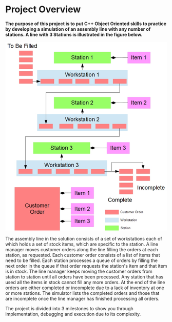 # Project Overview

**The purpose of this project is to put C++ Object Oriented skills to practice by developing a simulation of an assembly line with any number of stations. A line with 3 Stations is illustrated in the figure below.**

   ![assemblyline demo](project/assemblyline.jpg)

The assembly line in the solution consists of a set of workstations each of which holds a set of stock items, which are specific to the station. A line manager moves customer orders along the line filling the orders at each station, as requested. Each customer order consists of a list of items that need to be filled. Each station processes a queue of orders by filling the next order in the queue if that order requests the station's item and that item is in stock. The line manager keeps moving the customer orders from station to station until all orders have been processed. Any station that has used all the items in stock cannot fill any more orders. At the end of the line orders are either completed or incomplete due to a lack of inventory at one or more stations. The simulator lists the completed orders and those that are incomplete once the line manager has finished processing all orders.

The project is divided into 3 milestones to show you through implementation, debugging and execution due to its complexity.
